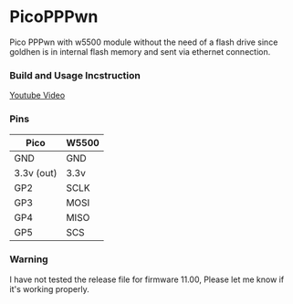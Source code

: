 # PicoPPPwn

Pico PPPwn with w5500 module without the need of a flash drive since goldhen is in internal flash memory and sent via ethernet connection.

### Build and Usage Incstruction

[Youtube Video](https://www.example.com)

### Pins

| Pico | W5500 |
| ------------- | ------------- |
| GND  | GND  |
| 3.3v (out)  | 3.3v  |
| GP2  | SCLK  |
| GP3  | MOSI  |
| GP4  | MISO  |
| GP5  | SCS  |

### Warning

I have not tested the release file for firmware 11.00, Please let me know if it's working properly.